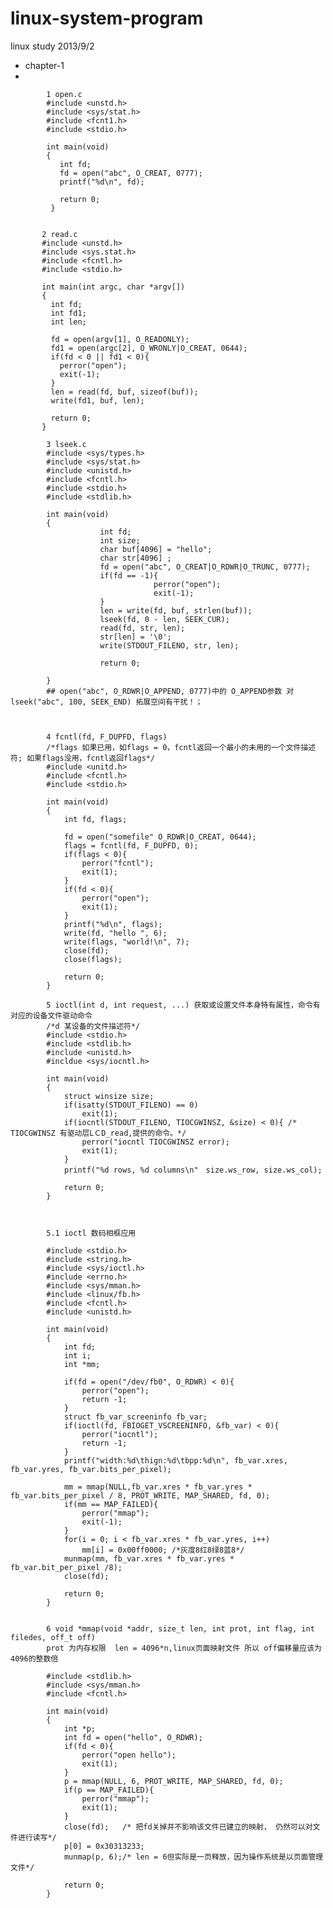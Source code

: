 linux-system-program
====================

linux study 2013/9/2

* chapter-1
* 


            1 open.c
            #include <unstd.h>
            #include <sys/stat.h>
            #include <fcnt1.h>
            #include <stdio.h>

            int main(void)
            {
               int fd;
               fd = open("abc", O_CREAT, 0777);
               printf("%d\n", fd);
  
               return 0;
             }  


           2 read.c
           #include <unstd.h>
           #include <sys.stat.h>
           #include <fcntl.h>
           #include <stdio.h>
           
           int main(int argc, char *argv[])
           {
             int fd;
             int fd1;
             int len;
             
             fd = open(argv[1], O_READONLY);
             fd1 = open(argc[2], O_WRONLY|O_CREAT, 0644);
             if(fd < 0 || fd1 < 0){
               perror("open");
               exit(-1);
             }
             len = read(fd, buf, sizeof(buf));
             write(fd1, buf, len);
             
             return 0;
           }
  
            3 lseek.c
            #include <sys/types.h>
            #include <sys/stat.h>
            #include <unistd.h>
            #include <fcntl.h>
            #include <stdio.h>
            #include <stdlib.h>
            
            int main(void)
            {
                        int fd;
                        int size;
                        char buf[4096] = "hello";
                        char str[4096] ;
                        fd = open("abc", O_CREAT|O_RDWR|O_TRUNC, 0777);
                        if(fd == -1){
                                    perror("open");
                                    exit(-1);
                        }
                        len = write(fd, buf, strlen(buf));
                        lseek(fd, 0 - len, SEEK_CUR);
                        read(fd, str, len);
                        str[len] = '\0';
                        write(STDOUT_FILENO, str, len);
                        
                        return 0;
                          
            }
            ## open("abc", O_RDWR|O_APPEND, 0777)中的 O_APPEND参数 对 lseek("abc", 100, SEEK_END) 拓展空间有干扰！；



            4 fcntl(fd, F_DUPFD, flags)
            /*flags 如果已用，如flags = 0，fcntl返回一个最小的未用的一个文件描述符; 如果flags没用，fcntl返回flags*/
            #include <unitd.h>
            #include <fcntl.h>
            #include <stdio.h>
            
            int main(void)
            {
            	int fd, flags;
            	
            	fd = open("somefile" O_RDWR|O_CREAT, 0644);
            	flags = fcntl(fd, F_DUPFD, 0);
            	if(flags < 0){
            		perror("fcntl");
            		exit(1);
            	}
            	if(fd < 0){
            		perror("open");
            		exit(1);
            	}
            	printf("%d\n", flags);
            	write(fd, "hello ", 6);
            	write(flags, "world!\n", 7);
            	close(fd);
            	close(flags);
            	
            	return 0;
	        }
            
            5 ioctl(int d, int request, ...) 获取或设置文件本身特有属性，命令有对应的设备文件驱动命令
            /*d 某设备的文件描述符*/
            #include <stdio.h>
            #include <stdlib.h>
            #include <unistd.h>
            #incldue <sys/iocntl.h>
            
            int main(void)
            {
            	struct winsize size;
            	if(isatty(STDOUT_FILENO) == 0)
            		exit(1);
            	if(iocntl(STDOUT_FILENO, TIOCGWINSZ, &size) < 0){ /* TIOCGWINSZ 有驱动层LＣD_read,提供的命令。*/
            		perror("iocntl TIOCGWINSZ error);
            		exit(1);
            	}
            	printf("%d rows, %d columns\n"　size.ws_row, size.ws_col);
            	
            	return 0;
            }
		
		
			
			5.1 ioctl 数码相框应用
			
			#include <stdio.h>
			#include <string.h>
			#include <sys/ioctl.h>
			#include <errno.h>
			#include <sys/mman.h>
			#include <linux/fb.h>
			#include <fcntl.h>
			#include <unistd.h>
			
			int main(void)
			{
				int fd;
				int i;
				int *mm;
				
				if(fd = open("/dev/fb0", O_RDWR) < 0){
					perror("open");
					return -1;
				}
				struct fb_var_screeninfo fb_var;
				if(ioctl(fd, FBIOGET_VSCREENINFO, &fb_var) < 0){
					perror("iocntl");
					return -1;
				}
				printf("width:%d\thign:%d\tbpp:%d\n", fb_var.xres, fb_var.yres, fb_var.bits_per_pixel);
				
				mm = mmap(NULL,fb_var.xres * fb_var.yres * fb_var.bits_per_pixel / 8, PROT_WRITE, MAP_SHARED, fd, 0);
				if(mm == MAP_FAILED){
					perror("mmap");
					exit(-1);
				}
				for(i = 0; i < fb_var.xres * fb_var.yres, i++)
					mm[i] = 0x00ff0000;	/*灰度8红8绿8蓝8*/
				munmap(mm, fb_var.xres * fb_var.yres * fb_var.bit_per_pixel /8);
				close(fd); 
			
				return 0;
			}


			6 void *mmap(void *addr, size_t len, int prot, int flag, int filedes, off_t off)
			prot 为内存权限  len = 4096*n,linux页面映射文件 所以 off偏移量应该为4096的整数倍
			
			#include <stdlib.h>
			#include <sys/mman.h>
			#include <fcntl.h>
			
			int main(void)
			{
				int *p;
				int fd = open("hello", O_RDWR);
				if(fd < 0){
					perror("open hello");
					exit(1);
				}
				p = mmap(NULL, 6, PROT_WRITE, MAP_SHARED, fd, 0);
				if(p == MAP_FAILED){
					perror("mmap");
					exit(1);
				}
				close(fd);   /* 把fd关掉并不影响该文件已建立的映射， 仍然可以对文件进行读写*/
				p[0] = 0x30313233;
				munmap(p, 6);/* len = 6但实际是一页释放，因为操作系统是以页面管理文件*/
				
				return 0;
			}














